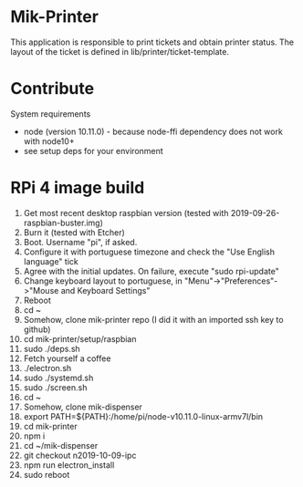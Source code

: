 # Mik-Printer
This application is responsible to print tickets and obtain printer status.
The layout of the ticket is defined in lib/printer/ticket-template.


# Contribute
System requirements
 - node (version 10.11.0) - because node-ffi dependency does not work with node10+
 - see setup deps for your environment

# RPi 4 image build
1. Get most recent desktop raspbian version (tested with 2019-09-26-raspbian-buster.img)
1. Burn it (tested with Etcher)
1. Boot. Username "pi", if asked.
1. Configure it with portuguese timezone and check the "Use English language" tick
1. Agree with the initial updates. On failure, execute "sudo rpi-update"
1. Change keyboard layout to portuguese, in "Menu"->"Preferences"->"Mouse and Keyboard Settings"
1. Reboot
1. cd ~
1. Somehow, clone mik-printer repo (I did it with an imported ssh key to github)
1. cd mik-printer/setup/raspbian
1. sudo ./deps.sh
1. Fetch yourself a coffee
1. ./electron.sh
1. sudo ./systemd.sh
1. sudo ./screen.sh
1. cd ~
1. Somehow, clone mik-dispenser
1. export PATH=${PATH}:/home/pi/node-v10.11.0-linux-armv7l/bin
1. cd mik-printer
1. npm i
1. cd ~/mik-dispenser
1. git checkout n2019-10-09-ipc
1. npm run electron_install
1. sudo reboot